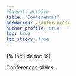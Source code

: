 ```yaml
---
#layout: archive
title: "Conferences"
permalink: /conferences/
author_profile: true
toc: true
toc_sticky: true
---
```


{% include toc %}


Conferences slides.